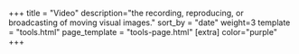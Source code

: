 +++
title = "Video"
description="the recording, reproducing, or broadcasting of moving visual images."
sort_by = "date"
weight=3
template = "tools.html"
page_template = "tools-page.html"
[extra]
color="purple"
+++
